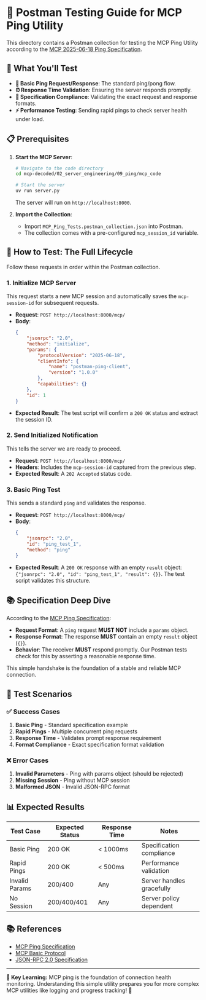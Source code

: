 # 📮 Postman Testing Guide for MCP Ping Utility

This directory contains a Postman collection for testing the MCP Ping Utility according to the [MCP 2025-06-18 Ping Specification](https://modelcontextprotocol.io/specification/2025-06-18/basic/utilities/ping).

## 🎯 What You'll Test

- **🏓 Basic Ping Request/Response**: The standard ping/pong flow.
- **⏰ Response Time Validation**: Ensuring the server responds promptly.
- **🔧 Specification Compliance**: Validating the exact request and response formats.
- **⚡ Performance Testing**: Sending rapid pings to check server health under load.

## 📋 Prerequisites

1.  **Start the MCP Server**:
    ```bash
    # Navigate to the code directory
    cd mcp-decoded/02_server_engineering/09_ping/mcp_code
    
    # Start the server
    uv run server.py
    ```
    The server will run on `http://localhost:8000`.

2.  **Import the Collection**:
    -   Import `MCP_Ping_Tests.postman_collection.json` into Postman.
    -   The collection comes with a pre-configured `mcp_session_id` variable.

## 🔄 How to Test: The Full Lifecycle

Follow these requests in order within the Postman collection.

### 1. Initialize MCP Server
This request starts a new MCP session and automatically saves the `mcp-session-id` for subsequent requests.

-   **Request**: `POST http://localhost:8000/mcp/`
-   **Body**:
    ```json
    {
        "jsonrpc": "2.0",
        "method": "initialize",
        "params": {
            "protocolVersion": "2025-06-18",
            "clientInfo": {
                "name": "postman-ping-client",
                "version": "1.0.0"
            },
            "capabilities": {}
        },
        "id": 1
    }
    ```
-   **Expected Result**: The test script will confirm a `200 OK` status and extract the session ID.

### 2. Send Initialized Notification
This tells the server we are ready to proceed.

-   **Request**: `POST http://localhost:8000/mcp/`
-   **Headers**: Includes the `mcp-session-id` captured from the previous step.
-   **Expected Result**: A `202 Accepted` status code.

### 3. Basic Ping Test
This sends a standard `ping` and validates the response.

-   **Request**: `POST http://localhost:8000/mcp/`
-   **Body**:
    ```json
    {
        "jsonrpc": "2.0",
        "id": "ping_test_1",
        "method": "ping"
    }
    ```
-   **Expected Result**: A `200 OK` response with an empty `result` object: `{"jsonrpc": "2.0", "id": "ping_test_1", "result": {}}`. The test script validates this structure.

## 📚 Specification Deep Dive

According to the [MCP Ping Specification](https://modelcontextprotocol.io/specification/2025-06-18/basic/utilities/ping):

-   **Request Format**: A `ping` request **MUST NOT** include a `params` object.
-   **Response Format**: The response **MUST** contain an empty `result` object (`{}`).
-   **Behavior**: The receiver **MUST** respond promptly. Our Postman tests check for this by asserting a reasonable response time.

This simple handshake is the foundation of a stable and reliable MCP connection.

## 🧪 Test Scenarios

### ✅ **Success Cases**
1. **Basic Ping** - Standard specification example
2. **Rapid Pings** - Multiple concurrent ping requests  
3. **Response Time** - Validates prompt response requirement
4. **Format Compliance** - Exact specification format validation

### ❌ **Error Cases**  
1. **Invalid Parameters** - Ping with params object (should be rejected)
2. **Missing Session** - Ping without MCP session
3. **Malformed JSON** - Invalid JSON-RPC format

## 📊 Expected Results

| Test Case | Expected Status | Response Time | Notes |
|-----------|----------------|---------------|-------|
| Basic Ping | 200 OK | < 1000ms | Specification compliance |
| Rapid Pings | 200 OK | < 500ms | Performance validation |
| Invalid Params | 200/400 | Any | Server handles gracefully |
| No Session | 200/400/401 | Any | Server policy dependent |

## 📚 References

- [MCP Ping Specification](https://modelcontextprotocol.io/specification/2025-06-18/basic/utilities/ping)
- [MCP Basic Protocol](https://modelcontextprotocol.io/specification/2025-03-26/basic/overview)  
- [JSON-RPC 2.0 Specification](https://www.jsonrpc.org/specification)

---

**🎯 Key Learning:** MCP ping is the foundation of connection health monitoring. Understanding this simple utility prepares you for more complex MCP utilities like logging and progress tracking! 🏓 